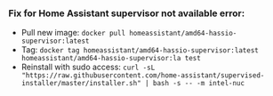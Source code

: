 

### Fix for Home Assistant supervisor not available error:

* Pull new image: `docker pull homeassistant/amd64-hassio-supervisor:latest`
* Tag: `docker tag homeassistant/amd64-hassio-supervisor:latest homeassistant/amd64-hassio-supervisor:la
test`
* Reinstall with sudo access: `curl -sL "https://raw.githubusercontent.com/home-assistant/supervised-installer/master/installer.sh" | bash -s -- -m intel-nuc`
